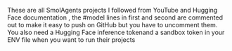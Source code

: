 These are all SmolAgents projects I followed from YouTube and Hugging Face documentation , the #model lines in first and second are commented out to make it easy to push on GitHub but you have to uncomment them. You also need a Hugging Face inference tokenand a sandbox token in your ENV file when you want to run their projects
